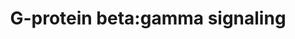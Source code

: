 ---
annotations:
- type: Pathway Ontology
  value: G protein mediated signaling pathway
authors:
- ReactomeTeam
- DeSl
- Eweitz
description: The classical role of the G-protein beta/gamma dimer was believed to
  be the inactivation of the alpha subunit, Gbeta/gamma was viewed as a negative regulator
  of Galpha signalling. It is now known that Gbeta/gamma subunits can directly modulate
  many effectors, including some also regulated by G alpha.  View original pathway
  at [http://www.reactome.org/PathwayBrowser/#DIAGRAM=397795 Reactome].
last-edited: 2021-05-07
organisms:
- Homo sapiens
redirect_from:
- /index.php/Pathway:WP4428
- /instance/WP4428
schema-jsonld:
- '@context': https://schema.org/
  '@id': https://wikipathways.github.io/pathways/WP4428.html
  '@type': Dataset
  creator:
    '@type': Organization
    name: WikiPathways
  description: The classical role of the G-protein beta/gamma dimer was believed to
    be the inactivation of the alpha subunit, Gbeta/gamma was viewed as a negative
    regulator of Galpha signalling. It is now known that Gbeta/gamma subunits can
    directly modulate many effectors, including some also regulated by G alpha.  View
    original pathway at [http://www.reactome.org/PathwayBrowser/#DIAGRAM=397795 Reactome].
  keywords:
  - beta-gamma complex
  - Active BTK
  - ARHGEF6
  - 'GNG8 '
  - complex:PAK1:ARHGEF6
  - 'AKT2 '
  - PAK1:ARHGEF6
  - complex
  - 'GNB5 '
  - G-protein
  - 'GNB1 '
  - 'GNG5 '
  - 'GNGT2 '
  - PIP3:BTK:G-protein
  - ADP
  - 'BTK '
  - PDK1:AKT:PIP3
  - 'GNG4 '
  - PAK1
  - beta-gamma
  - PI3K gamma
  - G-protein beta-gamma
  - complex:PAK1:ARHGEF6:CDC42
  - 'Active PAK1 '
  - complex:Active
  - PLC-beta 1/2/3
  - 'GNGT1 '
  - 'AKT3 '
  - 'GNG12 '
  - AKT
  - ATP
  - 'GNG3 '
  - 'GNB4 '
  - complex:PAK1:ARHGEF6:Active CDC42
  - I(1,4,5)P3
  - 'PAK1 '
  - beta-gamma:PLC beta
  - 'PLCB2 '
  - 'GTP '
  - 'PDPK1 '
  - CDC42:GTP
  - 'ARHGEF6 '
  - 'PIK3R5 '
  - BTK
  - 'GNG7 '
  - 'PIK3CG '
  - DAG
  - 'PIK3R6 '
  - 'GNB2 '
  - PI(3,4,5)P3
  - gamma
  - 'AKT1 '
  - 'PI(3,4,5)P3 '
  - PIP3:RhoA
  - RHOA
  - Active PAK1
  - 'GNB3 '
  - PIP3:Active
  - CDC42
  - beta-gamma:PI3K
  - 1/2/3
  - PDPK1
  - 'PLCB3 '
  - PI(4,5)P2
  - 'GNG11 '
  - 'CDC42 '
  - 'PLCB1 '
  - 'RHOA '
  - BTK:G-protein
  - 'Active BTK '
  - PAK1:ARHGEF6:Active
  - 'GNG2 '
  - 'GNG10 '
  - 'GNG13 '
  license: CC0
  name: G-protein beta:gamma signaling
seo: CreativeWork
title: G-protein beta:gamma signaling
wpid: WP4428
---